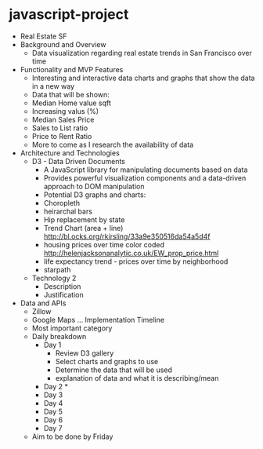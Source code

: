 # javascript-project
* Real Estate SF
* Background and Overview
    * Data visualization regarding real estate trends in San Francisco over time
* Functionality and MVP Features
   * Interesting and interactive data charts and graphs that show the data in a new way
   * Data that will be shown:
    * Median Home value sqft
    * Increasing valus (%)
    * Median Sales Price
    * Sales to List ratio
    * Price to Rent Ratio
    * More to come as I research the availability of data
* Architecture and Technologies
    * D3 - Data Driven Documents
        * A JavaScript library for manipulating documents based on data
        * Provides powerful visualization components and a data-driven approach to DOM manipulation
        * Potential D3 graphs and charts:
         * Choropleth
         * heirarchal bars
         * Hip replacement by state
         * Trend Chart (area + line) http://bl.ocks.org/rkirsling/33a9e350516da54a5d4f
         * housing prices over time color coded http://helenjacksonanalytic.co.uk/EW_prop_price.html
         * life expectancy trend - prices over time by neighborhood
         * starpath
    * Technology 2
        * Description
        * Justification
* Data and APIs
   * Zillow
   * Google Maps
    ...
Implementation Timeline
    * Most important category
    * Daily breakdown
      * Day 1
         * Review D3 gallery
         * Select charts and graphs to use
         * Determine the data that will be used
         * explanation of data and what it is describing/mean
      * Day 2
         *
      * Day 3
      * Day 4
      * Day 5
      * Day 6
      * Day 7
    * Aim to be done by Friday
